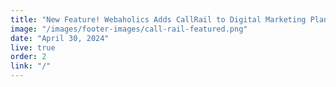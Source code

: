 ```yaml
---
title: "New Feature! Webaholics Adds CallRail to Digital Marketing Plans"
image: "/images/footer-images/call-rail-featured.png"
date: "April 30, 2024"
live: true
order: 2
link: "/"
---
```

